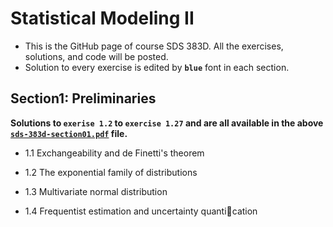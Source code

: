 # Statistical Modeling II
- This is the GitHub page of course SDS 383D. All the exercises, solutions, and code will be posted. 
- Solution to every exercise is edited by __````blue````__ font in each section.


## Section1: Preliminaries
__Solutions to ````exerise 1.2```` to ````exercise 1.27```` and are all available in the above [````sds-383d-section01.pdf````](https://github.com/xinerli/SDS383-Statistical-Modeling-II/blob/master/sds-383d-section01.pdf) file.__

- 1.1 Exchangeability and de Finetti's theorem

- 1.2 The exponential family of distributions

- 1.3 Multivariate normal distribution
 
- 1.4 Frequentist estimation and uncertainty quantication

